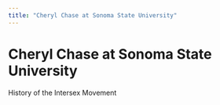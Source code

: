 ```yaml
---
title: "Cheryl Chase at Sonoma State University"
---
```


# Cheryl Chase at Sonoma State University

<p>History of the Intersex Movement</p>